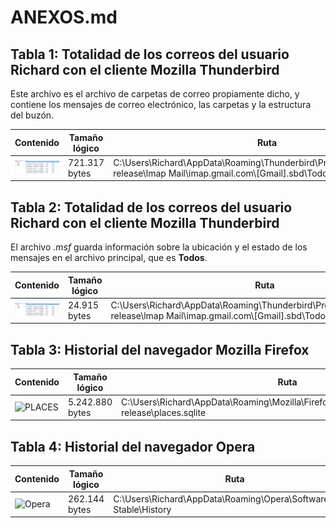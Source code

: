 # ANEXOS.md

## Tabla 1: Totalidad de los correos del usuario Richard con el cliente Mozilla Thunderbird

Este archivo es el archivo de carpetas de correo propiamente dicho, y contiene los mensajes de correo electrónico, las carpetas y la estructura del buzón.

| Contenido | Tamaño lógico | Ruta | Modification Time | Access Time | Creation Time | Hash SHA-256 |
|-----------|---------------|------|-------------------|-------------|---------------|--------------|
| ![MAIL](https://github.com/IES-Rafael-Alberti/G3-ANALISIS-FORENSE/blob/main/AF-P03-G3/img/mail-todos.png) | 721.317 bytes | C:\\Users\\Richard\\AppData\\Roaming\\Thunderbird\\Profiles\\tvtlv94f.default-release\\lmap Mail\\imap.gmail.com\\[Gmail].sbd\\Todos | 22/02/2023 14:26:03 | 22/02/2023 14:26:03 | 20/02/2023 19:49:31 | 042decdb9493260d8c95dd03e0262293097f62dfd255fbfe320dedaa162f6925 |

## Tabla 2: Totalidad de los correos del usuario Richard con el cliente Mozilla Thunderbird

El archivo *.msf* guarda información sobre la ubicación y el estado de los mensajes en el archivo principal, que es **Todos**.

| Contenido | Tamaño lógico | Ruta | Modification Time | Access Time | Creation Time | Hash SHA-256 |
|-----------|---------------|------|-------------------|-------------|---------------|--------------|
| ![MAIL](https://github.com/IES-Rafael-Alberti/G3-ANALISIS-FORENSE/blob/main/AF-P03-G3/img/mail-todos.png) | 24.915 bytes | C:\\Users\\Richard\\AppData\\Roaming\\Thunderbird\\Profiles\\tvtlv94f.default-release\\lmap Mail\\imap.gmail.com\\[Gmail].sbd\\Todos.msf | 22/02/2023 16:30:51 | 22/02/2023 21:34:16 | 20/02/2023 19:45:55 | 71b6a1595c471f15e834f72d4a7436ad2d791ac1ca11b8be08d4dea8c21650ac |

## Tabla 3: Historial del navegador Mozilla Firefox

| Contenido | Tamaño lógico | Ruta | Modification Time | Access Time | Creation Time | Hash SHA-256 |
|-----------|---------------|------|-------------------|-------------|---------------|--------------|
| ![PLACES](img/firefox-places-sqlite.png) | 5.242.880 bytes | C:\\Users\\Richard\\AppData\\Roaming\\Mozilla\\Firefox\\Profiles\\mt13hmmn.default-release\\places.sqlite | 22/02/2023 21:55:45 | 22/02/2023 21:56:08 | 20/02/2023 18:51:56 | 6269b7b74f9699a658fd0c0ff5fd033ea19b9762a10f64fac40b620586822a5c |

## Tabla 4: Historial del navegador Opera

| Contenido | Tamaño lógico | Ruta | Modification Time | Access Time | Creation Time | Hash SHA-256 |
|-----------|---------------|------|-------------------|-------------|---------------|--------------|
| ![Opera](img/history-opera.png) | 262.144 bytes | C:\\Users\\Richard\\AppData\\Roaming\\Opera\\Software\\Opera Stable\\History | 22/02/2023 21:41:19 | 22/02/2023 21:55:44 | 20/02/2023 18:42:16 | 250ccd09755814b8e5fbf33b0b92a3eacca5c42bba896d08b03000d542fd6c62 |
